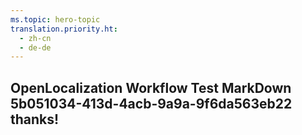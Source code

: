 ```yaml
---
ms.topic: hero-topic
translation.priority.ht: 
  - zh-cn
  - de-de
---
```

## OpenLocalization Workflow Test MarkDown 5b051034-413d-4acb-9a9a-9f6da563eb22 thanks!
